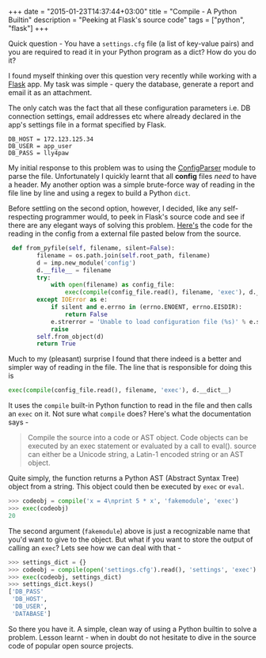 +++
date = "2015-01-23T14:37:44+03:00"
title = "Compile - A Python Builtin"
description = "Peeking at Flask's source code"
tags = ["python", "flask"]
+++

Quick question - You have a `settings.cfg` file (a list of key-value pairs) and you are required to read it in your Python program as a dict? How do you  do it?

I found myself thinking over this question very recently while working with a [Flask](http://flask.pocoo.org) app. My task was simple - query the database, generate a report and email it as an attachment. 

The only catch was the fact that all these configuration parameters i.e. DB connection settings, email addresses etc where already declared in the app's settings file in a format specified by Flask.

```
DB_HOST = 172.123.125.34
DB_USER = app_user
DB_PASS = lly4paw
```

My initial response to this problem was to using the [ConfigParser](https://docs.python.org/2/library/configparser.html) module to parse the file. Unfortunately I quickly learnt that all **config** files *need* to have a header. My another option was a simple brute-force way of reading in the file line by line and using a regex to build a Python `dict`.

Before settling on the second option, however, I decided, like any self-respecting programmer would, to peek in Flask's source code and see if there are any elegant ways of solving this problem. [Here's](https://github.com/mitsuhiko/flask/blob/master/flask/config.py#L111-L137) the code for the reading in the config from a external file pasted below from the source.

```python
 def from_pyfile(self, filename, silent=False):
        filename = os.path.join(self.root_path, filename)
        d = imp.new_module('config')
        d.__file__ = filename
        try:
            with open(filename) as config_file:
                exec(compile(config_file.read(), filename, 'exec'), d.__dict__)
        except IOError as e:
            if silent and e.errno in (errno.ENOENT, errno.EISDIR):
                return False
            e.strerror = 'Unable to load configuration file (%s)' % e.strerror
            raise
        self.from_object(d)
        return True
```

Much to my (pleasant) surprise I found that there indeed is a better and simpler way of reading in the file. The line that is responsible for doing this is 

```python
exec(compile(config_file.read(), filename, 'exec'), d.__dict__)
```
It uses the `compile` built-in Python function to read in the file and then calls an `exec` on it. Not sure what `compile` does? Here's what the documentation says -

> Compile the source into a code or AST object. Code objects can be executed by an exec statement or evaluated by a call to eval(). source can either be a Unicode string, a Latin-1 encoded string or an AST object. 

Quite simply, the function returns a Python AST (Abstract Syntax Tree) object from a string. This object could then be executed by `exec` or `eval`.

```python
>>> codeobj = compile('x = 4\nprint 5 * x', 'fakemodule', 'exec')
>>> exec(codeobj)
20
```
The second argument (`fakemodule`) above is just a recognizable name that you'd want to give to the object. But what if you want to store the output of calling an `exec`? Lets see how we can deal with that - 

```python
>>> settings_dict = {}
>>> codeobj = compile(open('settings.cfg').read(), 'settings', 'exec')
>>> exec(codeobj, settings_dict)
>>> settings_dict.keys()
['DB_PASS'
 'DB_HOST',
 'DB_USER',
 'DATABASE']
```

So there you have it. A simple, clean way of using a Python builtin to solve a problem. Lesson learnt - when in doubt do not hesitate to dive in the source code of popular open source projects.

